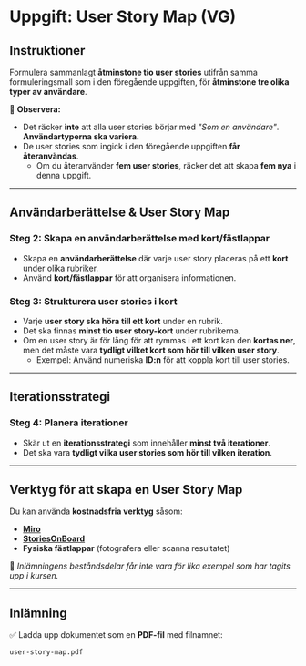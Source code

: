 # **Uppgift: User Story Map (VG)**  

## **Instruktioner**  
Formulera sammanlagt **åtminstone tio user stories** utifrån samma formuleringsmall som i den föregående uppgiften, för **åtminstone tre olika typer av användare**.  

🔹 **Observera:**  
- Det räcker **inte** att alla user stories börjar med *"Som en användare"*. **Användartyperna ska variera.**  
- De user stories som ingick i den föregående uppgiften **får återanvändas**.  
  - Om du återanvänder **fem user stories**, räcker det att skapa **fem nya** i denna uppgift.  

---

## **Användarberättelse & User Story Map**  
### **Steg 2: Skapa en användarberättelse med kort/fästlappar**  
- Skapa en **användarberättelse** där varje user story placeras på ett **kort** under olika rubriker.  
- Använd **kort/fästlappar** för att organisera informationen.  

### **Steg 3: Strukturera user stories i kort**  
- Varje **user story ska höra till ett kort** under en rubrik.  
- Det ska finnas **minst tio user story-kort** under rubrikerna.  
- Om en user story är för lång för att rymmas i ett kort kan den **kortas ner**, men det måste vara **tydligt vilket kort som hör till vilken user story**.  
  - Exempel: Använd numeriska **ID:n** för att koppla kort till user stories.  

---

## **Iterationsstrategi**  
### **Steg 4: Planera iterationer**  
- Skär ut en **iterationsstrategi** som innehåller **minst två iterationer**.  
- Det ska vara **tydligt vilka user stories som hör till vilken iteration**.  

---

## **Verktyg för att skapa en User Story Map**  
Du kan använda **kostnadsfria verktyg** såsom:  
- [**Miro**](https://miro.com/)  
- [**StoriesOnBoard**](https://storiesonboard.com/)  
- **Fysiska fästlappar** (fotografera eller scanna resultatet)  

🔹 *Inlämningens beståndsdelar får inte vara för lika exempel som har tagits upp i kursen.*  

---

## **Inlämning**  
✅ Ladda upp dokumentet som en **PDF-fil** med filnamnet:  
```plaintext
user-story-map.pdf
